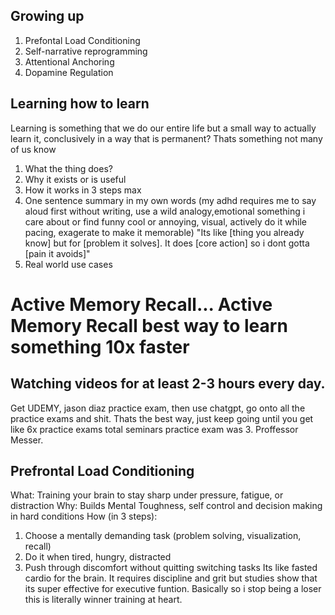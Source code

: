 
## Growing up
1. Prefontal Load Conditioning
2. Self-narrative reprogramming
3. Attentional Anchoring
4. Dopamine Regulation


## Learning how to learn
Learning is something that we do our entire life but a small way to actually learn it, conclusively in a way that is permanent? Thats something not many of us know
1. What the thing does?
2. Why it exists or is useful
3. How it works in 3 steps max
3. One sentence summary in my own words (my adhd requires me to say aloud first without writing, use a wild analogy,emotional something i care about or find funny cool or annoying, visual, actively do it while pacing, exagerate to make it memorable)  "Its like [thing you already know] but for [problem it solves]. It does [core action] so i dont gotta [pain it avoids]"
5. Real world use cases

# Active Memory Recall... Active Memory Recall best way to learn something 10x faster
## Watching videos for at least 2-3 hours every day. 
Get UDEMY, jason diaz practice exam, then use chatgpt, go onto all the practice exams and shit. Thats the best way, just keep going until you get like 6x practice exams total seminars practice exam was 3. Proffessor Messer. 

## Prefrontal Load Conditioning
What: Training your brain to stay sharp under pressure, fatigue, or distraction
Why: Builds Mental Toughness, self control and decision making in hard conditions
How (in 3 steps):
1. Choose a mentally demanding task (problem solving, visualization, recall)
2. Do it when tired, hungry, distracted
3. Push through discomfort without quitting switching tasks
Its like fasted cardio for the brain. It requires discipline and grit but studies show that its super effective for executive funtion. Basically so i stop being a loser this is literally winner training at heart. 

